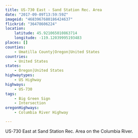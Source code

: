 ```yaml
---
title: US-730 East - Sand Station Rec. Area
date: "2017-09-09T13:59:59Z"
imageid: "4683967680186424637"
flickrid: "36478606224"
location:
    latitude: 45.921065010863714
    longitude: -119.12039995193483
places: []
counties:
    - Umatilla County|Oregon|United States
countries:
    - United States
states:
    - Oregon|United States
highwaytypes:
    - US Highway
highways:
    - US-730
tags:
    - Big Green Sign
    - Intersection
oregonHighways:
    - Columbia River Highway

---
```

US-730 East at Sand Station Rec. Area on the Columbia River.